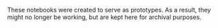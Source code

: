 These notebooks were created to serve as prototypes.
As a result, they might no longer be working,
but are kept here for archival purposes.
